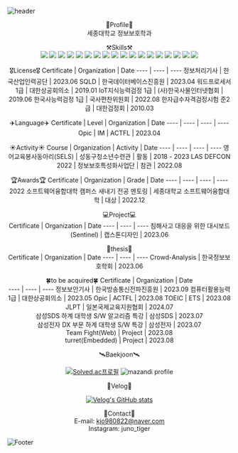 ![header](https://capsule-render.vercel.app/api?type=waving&color=1E90FF&height=190&section=header&text=Juno's%20GitHub!&fontSize=80&fontColor=FFFFFF)
<div align="center">

🔎Profile🔎  
세종대학교 정보보호학과  
 
⚒️Skills⚒️   
<img src="https://img.shields.io/badge/Python-3776AB?style=for-the-badge&logo=Python&logoColor=white">
<img src="https://img.shields.io/badge/Spring-6DB33F?style=for-the-badge&logo=Spring&logoColor=white">
<img src="https://img.shields.io/badge/C-A8B9CC?style=for-the-badge&logo=C&logoColor=white">
<img src="https://img.shields.io/badge/C++-00599C?style=for-the-badge&logo=C++&logoColor=white">
<img src="https://img.shields.io/badge/MySQL-4479A1?style=for-the-badge&logo=MySQL&logoColor=white"> 
<img src="https://img.shields.io/badge/Docker-2496ED?style=for-the-badge&logo=Docker&logoColor=white">
<img src="https://img.shields.io/badge/intellij idea-000000?style=for-the-badge&logo=intellij idea&logoColor=white">
<img src="https://img.shields.io/badge/eclipse ide-2C2255?style=for-the-badge&logo=eclipse ide&logoColor=white"> 
<img src="https://img.shields.io/badge/visual studio code-007ACC?style=for-the-badge&logo=visual studio code&logoColor=white">
<img src="https://img.shields.io/badge/visual studio-5C2D91?style=for-the-badge&logo=visual studio&logoColor=white">
<img src="https://img.shields.io/badge/virtual box-183A61?style=for-the-badge&logo=virtual box&logoColor=white">
<img src="https://img.shields.io/badge/linux-FCC624?style=for-the-badge&logo=linux&logoColor=white">
<img src="https://img.shields.io/badge/kali linux-557C94?style=for-the-badge&logo=kali linux&logoColor=white">
<img src="https://img.shields.io/badge/amazon aws-232F3E?style=for-the-badge&logo=amazon aws&logoColor=white">
<img src="https://img.shields.io/badge/wireshark-1679A7?style=for-the-badge&logo=wireshark&logoColor=white">
<img src="https://img.shields.io/badge/ubuntu-E95420?style=for-the-badge&logo=ubuntu&logoColor=white">
<img src="https://img.shields.io/badge/vmware-607078?style=for-the-badge&logo=vmware&logoColor=white">
<img src="https://img.shields.io/badge/Vue.js-4FC08D?style=for-the-badge&logo=Vue.js&logoColor=white">
 
 
🎖️License🎖️
Certificate | Organization | Date
---- | ---- | ----
정보처리기사 | 한국산업인력공단 | 2023.06
SQLD | 한국데이터베이스진흥원 | 2023.04
워드프로세서 1급 | 대한상공회의소 | 2019.01 
IoT지식능력검정 1급 | (사)한국사물인터넷협회 | 2019.06 
한국사능력검정 1급 | 국사편찬위원회 | 2022.08 
한자급수자격검정시험 준2급 | 대한검정회 | 2010.03   
 
✈️Language✈️
Certificate | Level | Organization | Date
---- | ---- | ---- | ----
Opic | IM | ACTFL | 2023.04

☀️Activity☀️
Course | Organization | Activity | Date
---- | ---- | ---- | ----
영어교육봉사동아리(SELS) | 성동구청소년수련관 | 활동 | 2018 - 2023
LAS DEFCON 2022 | 정보보호특성화사업단 | 참관 | 2022.08 
 
🏆Awards🏆
Certificate | Organization | Grade | Date
---- | ---- | ---- | ----
2022 소프트웨어융합대학 캠퍼스 새내기 전공 멘토링 | 세종대학교 소프트웨어융합대학 | 대상 | 2022.12
   
💻Project💻  
Certificate | Organization | Date
---- | ---- | ----
침해사고 대응을 위한 대시보드(Sentinel) | 캡스톤디자인 | 2023.06
 
📖thesis📖  
Certificate | Organization | Date
---- | ---- | ----
Crowd-Analysis | 한국정보보호학회 | 2023.06
 
🍀to be acquired🍀
Certificate | Organization | Date  
---- | ---- | ----
정보보안기사 | 한국방송통신전파진흥원 | 2023.09
컴퓨터활용능력 1급 | 대한상공회의소 | 2023.05 
Opic | ACTFL | 2023.08
TOEIC | ETS | 2023.08  
JLPT | 일본국제교육지원협회 | 2024.07  
삼성SDS 하계 대학생 S/W 알고리즘 특강 | 삼성SDS | 2023.07   
삼성전자 DX 부문 하계 대학생 S/W 특강 | 삼성전자 | 2023.07   
Team Fight(Web) | Project | 2023.08   
turret(Embedded) | Project | 2023.08   
  
🛰️Baekjoon🛰
 
[![Solved.ac프로필](http://mazassumnida.wtf/api/v2/generate_badge?boj=kjo980822)](https://solved.ac/kjo980822)
![mazandi profile](http://mazandi.herokuapp.com/api?handle=kjo980822&theme=dark)  
 
🥗Velog🥗 
 
[![Velog's GitHub stats](https://velog-readme-stats.vercel.app/api?name=kjo980822)](https://velog.io/@kjo980822/velog)  
 
📨Contact📨  
E-mail: kjo980822@naver.com  
Instagram: juno_tiger
 
</div>

![Footer](https://capsule-render.vercel.app/api?type=waving&color=1E90FF&height=110&section=footer)
